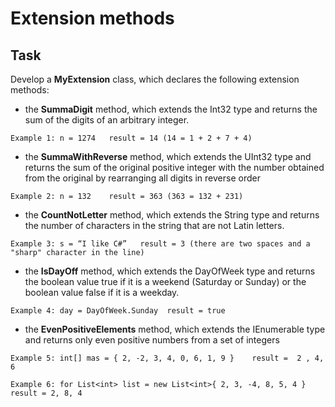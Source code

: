 # Extension methods

## Task

Develop a **MyExtension** class, which declares the following extension methods: 

- the **SummaDigit** method, which extends the Int32 type and returns the sum of the digits of an arbitrary integer. 

`Example 1: n = 1274   result = 14 (14 = 1 + 2 + 7 + 4)` 

- the **SummaWithReverse** method, which extends the UInt32 type and returns the sum of the original positive integer with the number obtained from the original by rearranging all digits in reverse order 

`Example 2: n = 132    result = 363 (363 = 132 + 231)` 

- the **CountNotLetter** method, which extends the String type and returns the number of characters in the string that are not Latin letters. 

`Example 3: s = “I like С#”   result = 3 (there are two spaces and a "sharp" character in the line)` 

- the **IsDayOff** method, which extends the DayOfWeek type and returns the boolean value true if it is a weekend (Saturday or Sunday) or the boolean value false if it is a weekday. 

`Example 4: day = DayOfWeek.Sunday  result = true` 

- the **EvenPositiveElements** method, which extends the IEnumerable <int> type and returns only even positive numbers from a set of integers 

`Example 5: int[] mas = { 2, -2, 3, 4, 0, 6, 1, 9 }    result =  2 , 4, 6` 

`Example 6: for List<int> list = new List<int>{ 2, 3, -4, 8, 5, 4 }   result = 2, 8, 4` 
